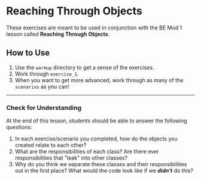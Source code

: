 <!-- Updated 12/13/2022 -->

# Reaching Through Objects
These exercises are meant to be used in conjunction with the BE Mod 1 lesson called **Reaching Through Objects**.

## How to Use
1. Use the `warmup` directory to get a sense of the exercises.
1. Work through `exercise_1`.  
1. When you want to get more advanced, work through as many of the `scenarios` as you can!

---------

### Check for Understanding
At the end of this lesson, students should be able to answer the following questions:

1. In each exercise/scenario you completed, how do the objects you created relate to each other?
1. What are the responsibilities of each class? Are there ever responsibilities that "leak" into other classes?
1. Why do you think we separate these classes and their responsibilities out in the first place? What would the code look like if we ___didn't___ do this?

